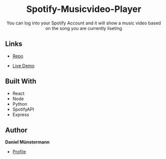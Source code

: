 <h1 align="center">Spotify-Musicvideo-Player</h1>

<p align="center">You can log into your Spotify Account and it will show a music video based on the song you are currently liseting</p>

## Links

- [Repo](https://github.com/Broump/spotimusicvideo "<project-name> Repo")

- [Live Demo](https://spotimusicvideo.netlify.app "Live Demo")

## Built With

- React
- Node
- Python
- SpotifyAPI
- Express

## Author

**Daniel Münstermann**

- [Profile](https://github.com/Broump "Daniel Münstermann")
